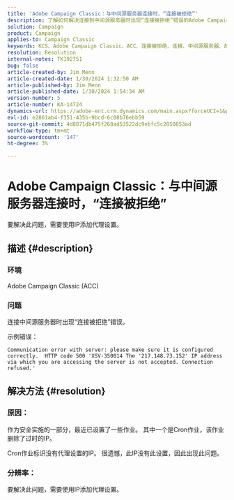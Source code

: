 ```yaml
---
title: 'Adobe Campaign Classic：与中间源服务器连接时，“连接被拒绝”'
description: 了解如何解决连接到中间源服务器时出现“连接被拒绝”错误的Adobe Campaign Classic问题。
solution: Campaign
product: Campaign
applies-to: Campaign Classic
keywords: KCS、Adobe Campaign Classic、ACC、连接被拒绝、连接、中间源服务器、故障排除
resolution: Resolution
internal-notes: TK192751
bug: false
article-created-by: Jim Menn
article-created-date: 1/30/2024 1:32:50 AM
article-published-by: Jim Menn
article-published-date: 1/30/2024 1:54:34 AM
version-number: 5
article-number: KA-14724
dynamics-url: https://adobe-ent.crm.dynamics.com/main.aspx?forceUCI=1&pagetype=entityrecord&etn=knowledgearticle&id=ad8e0175-0fbf-ee11-9079-6045bd006268
exl-id: e2861ab4-f351-435b-9bcd-6c08b76ebb59
source-git-commit: 4d8871db475f268ad53522dc9ebfc5c2850853ad
workflow-type: tm+mt
source-wordcount: '147'
ht-degree: 3%

---
```


# Adobe Campaign Classic：与中间源服务器连接时，“连接被拒绝”


要解决此问题，需要使用IP添加代理设置。

## 描述 {#description}


### 环境

Adobe Campaign Classic (ACC)

### 问题

连接中间源服务器时出现“连接被拒绝”错误。

示例错误：


```
Communication error with server: please make sure it is configured correctly.  HTTP code 500 'XSV-350014 The '217.148.73.152' IP address via which you are accessing the server is not accepted. Connection refused.'
```



## 解决方法 {#resolution}


### 原因：

作为安全实施的一部分，最近已设置了一些作业。 其中一个是Cron作业，该作业删除了过时的IP。

Cron作业标识没有代理设置的IP。 很遗憾，此IP没有此设置，因此出现此问题。

### 分辨率：

要解决此问题，需要使用IP添加代理设置。

